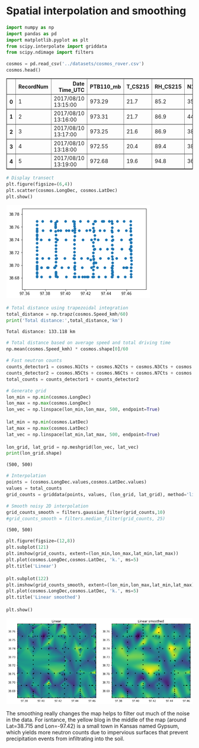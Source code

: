 # **Spatial interpolation and smoothing**



```python
import numpy as np
import pandas as pd
import matplotlib.pyplot as plt
from scipy.interpolate import griddata
from scipy.ndimage import filters

```


```python
cosmos = pd.read_csv('../datasets/cosmos_rover.csv')
cosmos.head()

```




<div>
<style scoped>
    .dataframe tbody tr th:only-of-type {
        vertical-align: middle;
    }

    .dataframe tbody tr th {
        vertical-align: top;
    }

    .dataframe thead th {
        text-align: right;
    }
</style>
<table border="1" class="dataframe">
  <thead>
    <tr style="text-align: right;">
      <th></th>
      <th>RecordNum</th>
      <th>Date Time_UTC</th>
      <th>PTB110_mb</th>
      <th>T_CS215</th>
      <th>RH_CS215</th>
      <th>N1Cts</th>
      <th>N2Cts</th>
      <th>N3Cts</th>
      <th>N4Cts</th>
      <th>N5Cts</th>
      <th>N6Cts</th>
      <th>N7Cts</th>
      <th>N8Cts</th>
      <th>LatDec</th>
      <th>LongDec</th>
      <th>Alt_meters</th>
      <th>Speed_kmh</th>
    </tr>
  </thead>
  <tbody>
    <tr>
      <th>0</th>
      <td>1</td>
      <td>2017/08/10 13:15:00</td>
      <td>973.29</td>
      <td>21.7</td>
      <td>85.2</td>
      <td>35</td>
      <td>40</td>
      <td>37</td>
      <td>42</td>
      <td>39</td>
      <td>45</td>
      <td>33</td>
      <td>37</td>
      <td>38.68208</td>
      <td>97.37201</td>
      <td>389.3</td>
      <td>0.00</td>
    </tr>
    <tr>
      <th>1</th>
      <td>2</td>
      <td>2017/08/10 13:16:00</td>
      <td>973.31</td>
      <td>21.7</td>
      <td>86.9</td>
      <td>44</td>
      <td>44</td>
      <td>39</td>
      <td>36</td>
      <td>37</td>
      <td>36</td>
      <td>38</td>
      <td>38</td>
      <td>38.68213</td>
      <td>97.37201</td>
      <td>389.5</td>
      <td>0.00</td>
    </tr>
    <tr>
      <th>2</th>
      <td>3</td>
      <td>2017/08/10 13:17:00</td>
      <td>973.25</td>
      <td>21.6</td>
      <td>86.9</td>
      <td>38</td>
      <td>37</td>
      <td>47</td>
      <td>32</td>
      <td>42</td>
      <td>30</td>
      <td>42</td>
      <td>41</td>
      <td>38.68213</td>
      <td>97.37201</td>
      <td>389.5</td>
      <td>0.00</td>
    </tr>
    <tr>
      <th>3</th>
      <td>4</td>
      <td>2017/08/10 13:18:00</td>
      <td>972.55</td>
      <td>20.4</td>
      <td>89.4</td>
      <td>38</td>
      <td>46</td>
      <td>42</td>
      <td>39</td>
      <td>34</td>
      <td>42</td>
      <td>36</td>
      <td>36</td>
      <td>38.68692</td>
      <td>97.37201</td>
      <td>391.3</td>
      <td>51.28</td>
    </tr>
    <tr>
      <th>4</th>
      <td>5</td>
      <td>2017/08/10 13:19:00</td>
      <td>972.68</td>
      <td>19.6</td>
      <td>94.8</td>
      <td>36</td>
      <td>39</td>
      <td>39</td>
      <td>42</td>
      <td>30</td>
      <td>29</td>
      <td>43</td>
      <td>36</td>
      <td>38.69318</td>
      <td>97.37199</td>
      <td>391.3</td>
      <td>37.98</td>
    </tr>
  </tbody>
</table>
</div>




```python
# Display transect
plt.figure(figsize=(6,4))
plt.scatter(cosmos.LongDec, cosmos.LatDec)
plt.show()

```


![png](stats_2d_interpolation_files/stats_2d_interpolation_3_0.png)



```python
# Total distance using trapezoidal integration
total_distance = np.trapz(cosmos.Speed_kmh/60)
print('Total distance:',total_distance,'km')

```

    Total distance: 133.118 km



```python
# Total distance based on average speed and total driving time
np.mean(cosmos.Speed_kmh) * cosmos.shape[0]/60

```


```python
# Fast neutron counts
counts_detector1 = cosmos.N1Cts + cosmos.N2Cts + cosmos.N3Cts + cosmos.N4Cts
counts_detector2 = cosmos.N5Cts + cosmos.N6Cts + cosmos.N7Cts + cosmos.N8Cts
total_counts = counts_detector1 + counts_detector2

```


```python
# Generate grid
lon_min = np.min(cosmos.LongDec)
lon_max = np.max(cosmos.LongDec)
lon_vec = np.linspace(lon_min,lon_max, 500, endpoint=True)

lat_min = np.min(cosmos.LatDec)
lat_max = np.max(cosmos.LatDec)
lat_vec = np.linspace(lat_min,lat_max, 500, endpoint=True)

lon_grid, lat_grid = np.meshgrid(lon_vec, lat_vec)
print(lon_grid.shape)

```

    (500, 500)



```python
# Interpolation
points = (cosmos.LongDec.values,cosmos.LatDec.values)
values = total_counts
grid_counts = griddata(points, values, (lon_grid, lat_grid), method='linear', fill_value=np.mean(total_counts))

```


```python
# Smooth noisy 2D interpolation
grid_counts_smooth = filters.gaussian_filter(grid_counts,10)
#grid_counts_smooth = filters.median_filter(grid_counts, 25)

```




    (500, 500)




```python
plt.figure(figsize=(12,8))
plt.subplot(121)
plt.imshow(grid_counts, extent=(lon_min,lon_max,lat_min,lat_max))
plt.plot(cosmos.LongDec,cosmos.LatDec, 'k.', ms=5)
plt.title('Linear')

plt.subplot(122)
plt.imshow(grid_counts_smooth, extent=(lon_min,lon_max,lat_min,lat_max))
plt.plot(cosmos.LongDec,cosmos.LatDec, 'k.', ms=5)
plt.title('Linear smoothed')

plt.show()
```


![png](stats_2d_interpolation_files/stats_2d_interpolation_10_0.png)


The smoothing really changes the map helps to filter out much of the noise in the data. For isntance, the yellow blog in the middle of the map (around Lat=38.715 and Lon=-97.42) is a small town in Kansas named Gypsum, which yields more neutron counts due to impervious surfaces that prevent precipitation events from infiltrating into the soil.



```python

```
